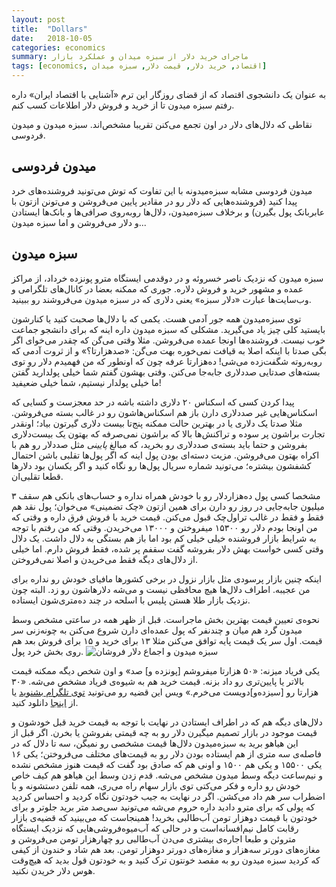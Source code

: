 ```yaml
---
layout: post
title:  "Dollars"
date:   2018-10-05
categories: economics
summary: ماجرای خرید دلار از سبزه میدان و عملکرد بازار
tags: [economics, اقتصاد, خرید دلار, قیمت دلار, سبزه میدان]
---
```


به عنوان یک دانشجوی اقتصاد که از قضای روزگار این ترم «آشنایی با اقتصاد ایران» داره رفتم سبزه میدون تا از خرید و فروش دلار اطلاعات کسب کنم.

نقاطی که دلال‌های دلار در اون تجمع می‌کنن تقریبا مشخص‌اند.
سبزه میدون و میدون فردوسی.

## میدون فردوسی

میدون فردوسی مشابه سبزه‌میدونه با این تفاوت که توش می‌تونید فروشنده‌های خرد پیدا کنید (فروشنده‌هایی که دلار رو در مقادیر پایین می‌فروشن و می‌تونن ازتون با عابربانک پول بگیرن) و برخلاف سبزه‌میدون، دلال‌ها روبه‌روی صرافی‌ها و بانک‌ها ایستادن و دلار می‌فروشن و اما سبزه میدون...

## سبزه میدون

سبزه میدون که نزدیک ناصر خسروئه و در دوقدمی ایستگاه مترو پونزده خرداد، از مراکز عمده و مشهور خرید و فروش دلاره.
جوری که ممکنه بعضا در کانال‌های تلگرامی و وب‌سایت‌ها عبارت «دلار سبزه» یعنی دلاری که در سبزه میدون می‌فروشند رو ببینید.

توی سبزه‌میدون همه جور آدمی هست. یکمی که با دلال‌ها صحبت کنید یا کنارشون بایستید کلی چیز یاد می‌گیرید.
مشکلی که سبزه میدون داره اینه که برای دانشجو جماعت خوب نیست. فروشنده‌ها اونجا عمده می‌فروشن. 
مثلا وقتی می‌گن که چقدر می‌خوای اگر بگی صدتا با اینکه اصلا به قیافت نمی‌خوره بهت می‌گن: «صدهزارتا؟» و از ثروت آدمی که روبه‌روته شگفت‌زده می‌شی!
ده‌هزارتا عرفه چون که اونطور که من فهمیدم دلار رو توی بسته‌های صدتایی صددلاری جابه‌جا می‌کنن.
وقتی بهشون گفتم شما خیلی پولدارید گفتن ما خیلی پولدار نیستیم، شما خیلی ضعیفید!

پیدا کردن کسی که اسکناس ۲۰ دلاری داشته باشه در حد معجزست و کسایی که اسکناس‌هایی غیر صددلاری دارن باز هم اسکناس‌هاشون رو در غالب بسته‌ می‌فروشن. مثلا صدتا یک دلاری یا در بهترین حالت ممکنه پنج‌تا بیست دلاری گیرتون بیاد؛ اونقدر تجارت براشون پر سوده و تراکنش‌ها بالا که براشون نمی‌صرفه که بهتون یک بیست‌دلاری بفروشن و حتما باید بسته‌ی صددلاری رو بخرید، که مبالغ *پایینی* مثل صددلار رو هم با اکراه بهتون می‌فروشن.
مزیت دسته‌ای بودن پول اینه که اگر پول‌ها تقلبی باشن احتمال کشفشون بیشتره؛ می‌تونید شماره سریال پول‌ها رو نگاه کنید و اگر یکسان بود دلارها قطعا تقلبی‌ان.

مشخصا کسی پول ده‌هزاردلار رو با خودش همراه نداره و حساب‌های بانکی هم سقف ۳ میلیون جابه‌جایی در روز رو دارن برای همین ازتون «چک تضمینی» می‌خوان؛ پول نقد هم فقط و فقط در غالب تراول‌چک قبول می‌کنن.
قیمت خرید با فروش فرق داره و وقتی که من اونجا بودم دلار رو ۱۵۳۰۰ میفروختن و ۱۳۰۰۰ می‌خریدن.
وقتی که من رفتم با توجه به شرایط بازار فروشنده خیلی خیلی کم بود اما باز هم بستگی به دلال داشت.
یک دلال وقتی کسی خواست بهش دلار بفروشه گفت سقفم پر شده، فقط فروش دارم.
اما خیلی از دلال‌های دیگه فقط می‌خریدن و اصلا نمی‌فروختن.

اینکه چنین بازار پرسودی مثل بازار نزول در برخی کشورها مافیای خودش رو نداره برای من عجیبه.
اطراف دلال‌ها هیچ محافظی نیست و می‌شه دلارهاشون رو زد. البته چون نزدیک بازار طلا هستن پلیس با اسلحه در چند ده‌متری‌شون ایستاده.

نحوه‌ی تعیین قیمت بهترین بخش ماجراست. قبل از ظهر همه در ساعتی مشخص وسط میدون گرد هم میان و چندنفر که پول عمده‌ای دارن شروع می‌کنن به چونه‌زنی سر قیمت.
اول سر یک قیمت پایه توافق می‌کنن مثلا ۱۳ برای خرید و ۱۵ برای فروش بعد هم روی بخش خرد پول.
![سبزه میدون و اجماع دلار فروشان](https://archive.org/download/photo_2018-10-05_09-31-49/photo_2018-10-05_09-31-49.jpg)

یکی فریاد میزنه: «۵۰ هزارتا میفروشم [پونزده و] صد» و اون شخص دیگه ممکنه قیمت بالاتر یا پایین‌تری رو داد بزنه. قیمت خرید هم به شیوه‌ی فریاد مشخص می‌شه. «۳۰ هزارتا رو [سیزده‌و]دویست می‌خرم.»
ویس این قضیه رو می‌تونید [توی تلگرام بشنوید][1] یا از [اینجا][2] دانلود کنید.

دلال‌های دیگه هم که در اطراف ایستادن در نهایت با توجه به قیمت خرید قبل خودشون و قیمت موجود در بازار تصمیم میگیرن دلار رو به چه قیمتی بفروشن یا بخرن.
اگر قبل از این هیاهو برید به سبزه‌میدون دلال‌ها قیمت مشخصی رو نمیگن، سه تا دلال که در فاصله‌ی سه متری از هم ایستاده بودن دلار رو به قیمت‌های مختلف می‌فروختن؛ یکی ۱۶ یکی ۱۵۵۰۰ و یکی هم ۱۵۰۰ و اونی هم که صادق بود گفت که قیمت هنوز مشخص نشده و نیم‌ساعت دیگه وسط میدون مشخص می‌شه.
قدم زدن وسط این هیاهو هم کیف خاص خودش رو داره و فکر می‌کتی توی بازار سهام راه می‌ری، همه تلفن دستشونه و با اضطراب سر هم داد می‌کشن.
اگر در نهایت به جیب خودتون نگاه کردید و احساس کردید که پولی که برای مترو دادید داره حروم می‌شه می‌تونید
 سی‌صد متر برید جلوتر و برای خودتون با قیمت دوهزار تومن آب‌طالبی بخرید! همینجاست که می‌بینید که قضیه‌ی بازار رقابت کامل نیم‌افسانه‌است و در حالی که آب‌میوه‌فروشی‌هایی که نزدیک ایستگاه متروئن و طبعا اجاره‌ی بیشتری می‌دن آب‌طالبی رو چهارهزار تومن می‌فروشن و مغازه‌های دورتر سه‌هزار و مغازه‌های دورتر دوهزار تومن.
بعد هم شاد و خندون از کیفی که کردید سبزه میدون رو به مقصد خونتون ترک کنید و به خودتون قول بدید که هیچ‌وقت هوس دلار خریدن نکنید.

[1]: https://t.me/dollartehran/7604
[2]: https://minfil.com/B8e95ei1b0/audio_2018-10-05_08-25-12_ogg
